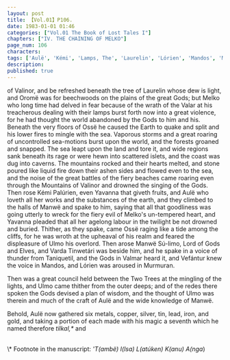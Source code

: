 ```yaml
---
layout: post
title: 【Vol.01】P106.
date: 1983-01-01 01:46
categories: ["Vol.01 The Book of Lost Tales I"]
chapters: ["IV. THE CHAINING OF MELKO"]
page_num: 106
characters: 
tags: ['Aulë', 'Kémi', 'Lamps, The', 'Laurelin', 'Lórien', 'Mandos', 'Manwë', 'Melko', 'Mountains of Valinor', 'Murmuran', 'Oromë', 'Ossë', 'Palúrien', 'Súlimo', 'Talkamarda', 'Tilkal', 'Tinwetári', 'Tulkas', 'Ulmo', 'Two Trees']
description: 
published: true
---
```


<p style="text-indent: 0;">
of Valinor, and be refreshed beneath the tree of Laurelin whose dew is light, and Oromë was for beechwoods on the plains of the great Gods; but Melko who long time had delved in fear because of the wrath of the Valar at his treacherous dealing with their lamps burst forth now into a great violence, for he had thought the world abandoned by the Gods to him and his. Beneath the very floors of Ossë he caused the Earth to quake and split and his lower fires to mingle with the sea. Vaporous storms and a great roaring of uncontrolled sea-motions burst upon the world, and the forests groaned and snapped. The sea leapt upon the land and tore it, and wide regions sank beneath its rage or were hewn into scattered islets, and the coast was dug into caverns. The mountains rocked and their hearts melted, and stone poured like liquid fire down their ashen sides and flowed even to the sea, and the noise of the great battles of the fiery beaches came roaring even through the Mountains of Valinor and drowned the singing of the Gods. Then rose Kémi Palúrien, even Yavanna that giveth fruits, and Aulë who loveth all her works and the substances of the earth, and they climbed to the halls of Manwë and spake to him, saying that all that goodliness was going utterly to wreck for the fiery evil of Melko's un-tempered heart, and Yavanna pleaded that all her agelong labour in the twilight be not drowned and buried. Thither, as they spake, came Ossë raging like a tide among the cliffs, for he was wroth at the upheaval of his realm and feared the displeasure of Ulmo his overlord. Then arose Manwë Sú-limo, Lord of Gods and Elves, and Varda Tinwetári was beside him, and he spake in a voice of thunder from Taniquetil, and the Gods in Valmar heard it, and Vefántur knew the voice in Mandos, and Lórien was aroused in Murmuran.
</p>

Then was a great council held between the Two Trees at the mingling of the lights, and Ulmo came thither from the outer deeps; and of the redes there spoken the Gods devised a plan of wisdom, and the thought of Ulmo was therein and much of the craft of Aulë and the wide knowledge of Manwë.

Behold, Aulë now gathered six metals, copper, silver, tin, lead, iron, and gold, and taking a portion of each made with his magic a seventh which he named therefore <I>tilkal,\*</I> and

<BR>
\* Footnote in the manuscript: <I>'T(ambë) I(lsa) L(atúken) K(anu) A(nga</I>)

